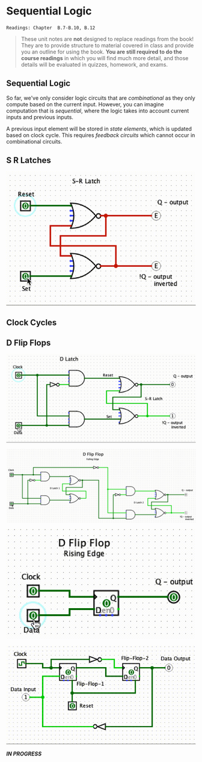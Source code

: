 # Sequential Logic

    Readings: Chapter  B.7-B.10, B.12

> These unit notes are **not** designed to replace readings from the book! They
> are to provide structure to material covered in class and provide you an
> outline for using the book. **You are still required to do the course
> readings** in which you will find much more detail, and those details will be
> evaluated in quizzes, homework, and exams.

## Sequential Logic 

So far, we've only consider logic circuits that are *combinational* as they only
compute based on the current input. However, you can imagine computation that is
*sequential*, where the logic takes into account current inputs and previous
inputs. 

A previous input element will be stored in *state elements*, which is updated
based on clock cycle. This requires *feedback circuits* which cannot occur in
combinational circuits.


## S R Latches


![s-r-latch-gif](/imgs/seq-logic/s-r-latch.gif)



## Clock Cycles



## D Flip Flops

![d-latch](/imgs/seq-logic/d-latch.gif)

![d-flip-flop-falling](/imgs/seq-logic/d-flip-flop-falling.gif)

![d-flip-flop-rising](/imgs/seq-logic/d-flip-flop-rising.gif)

![seq-flip-flop](/imgs/seq-logic/seq-flip-flop.gif)


**_IN PROGRESS_**

